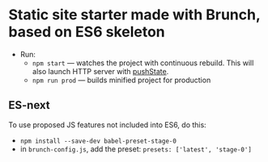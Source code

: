 # Static site starter made with Brunch, based on ES6 skeleton
* Run:
    * `npm start` — watches the project with continuous rebuild. This will also launch HTTP server with [pushState](https://developer.mozilla.org/en-US/docs/Web/Guide/API/DOM/Manipulating_the_browser_history).
    * `npm run prod` — builds minified project for production

## ES-next
To use proposed JS features not included into ES6, do this:
* `npm install --save-dev babel-preset-stage-0`
* in `brunch-config.js`, add the preset: `presets: ['latest', 'stage-0']`
